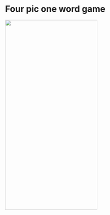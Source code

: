 # Four pic one word game

<img src="https://github.com/Donaboyev/fourpiconeword/assets/56734609/94a6a89c-db17-4071-8bb3-4c07f7eaf184" width="300" height="620" />

